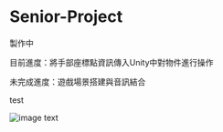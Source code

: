 # Senior-Project

製作中

目前進度：將手部座標點資訊傳入Unity中對物件進行操作

未完成進度：遊戲場景搭建與音訊結合

test  

![image text](https://github.com/kairaun/Senior-Project/tree/main/pic)  
